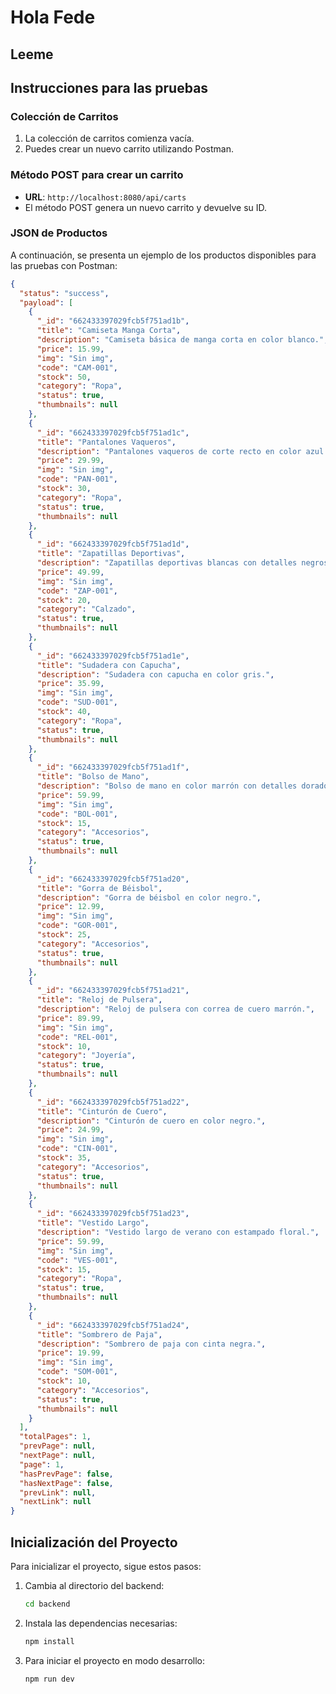 # Hola Fede

## Leeme

## Instrucciones para las pruebas

### Colección de Carritos

1. La colección de carritos comienza vacía.
2. Puedes crear un nuevo carrito utilizando Postman.

### Método POST para crear un carrito

- **URL**: `http://localhost:8080/api/carts`
- El método POST genera un nuevo carrito y devuelve su ID.

### JSON de Productos

A continuación, se presenta un ejemplo de los productos disponibles para las pruebas con Postman:

```json
{
  "status": "success",
  "payload": [
    {
      "_id": "662433397029fcb5f751ad1b",
      "title": "Camiseta Manga Corta",
      "description": "Camiseta básica de manga corta en color blanco.",
      "price": 15.99,
      "img": "Sin img",
      "code": "CAM-001",
      "stock": 50,
      "category": "Ropa",
      "status": true,
      "thumbnails": null
    },
    {
      "_id": "662433397029fcb5f751ad1c",
      "title": "Pantalones Vaqueros",
      "description": "Pantalones vaqueros de corte recto en color azul oscuro.",
      "price": 29.99,
      "img": "Sin img",
      "code": "PAN-001",
      "stock": 30,
      "category": "Ropa",
      "status": true,
      "thumbnails": null
    },
    {
      "_id": "662433397029fcb5f751ad1d",
      "title": "Zapatillas Deportivas",
      "description": "Zapatillas deportivas blancas con detalles negros.",
      "price": 49.99,
      "img": "Sin img",
      "code": "ZAP-001",
      "stock": 20,
      "category": "Calzado",
      "status": true,
      "thumbnails": null
    },
    {
      "_id": "662433397029fcb5f751ad1e",
      "title": "Sudadera con Capucha",
      "description": "Sudadera con capucha en color gris.",
      "price": 35.99,
      "img": "Sin img",
      "code": "SUD-001",
      "stock": 40,
      "category": "Ropa",
      "status": true,
      "thumbnails": null
    },
    {
      "_id": "662433397029fcb5f751ad1f",
      "title": "Bolso de Mano",
      "description": "Bolso de mano en color marrón con detalles dorados.",
      "price": 59.99,
      "img": "Sin img",
      "code": "BOL-001",
      "stock": 15,
      "category": "Accesorios",
      "status": true,
      "thumbnails": null
    },
    {
      "_id": "662433397029fcb5f751ad20",
      "title": "Gorra de Béisbol",
      "description": "Gorra de béisbol en color negro.",
      "price": 12.99,
      "img": "Sin img",
      "code": "GOR-001",
      "stock": 25,
      "category": "Accesorios",
      "status": true,
      "thumbnails": null
    },
    {
      "_id": "662433397029fcb5f751ad21",
      "title": "Reloj de Pulsera",
      "description": "Reloj de pulsera con correa de cuero marrón.",
      "price": 89.99,
      "img": "Sin img",
      "code": "REL-001",
      "stock": 10,
      "category": "Joyería",
      "status": true,
      "thumbnails": null
    },
    {
      "_id": "662433397029fcb5f751ad22",
      "title": "Cinturón de Cuero",
      "description": "Cinturón de cuero en color negro.",
      "price": 24.99,
      "img": "Sin img",
      "code": "CIN-001",
      "stock": 35,
      "category": "Accesorios",
      "status": true,
      "thumbnails": null
    },
    {
      "_id": "662433397029fcb5f751ad23",
      "title": "Vestido Largo",
      "description": "Vestido largo de verano con estampado floral.",
      "price": 59.99,
      "img": "Sin img",
      "code": "VES-001",
      "stock": 15,
      "category": "Ropa",
      "status": true,
      "thumbnails": null
    },
    {
      "_id": "662433397029fcb5f751ad24",
      "title": "Sombrero de Paja",
      "description": "Sombrero de paja con cinta negra.",
      "price": 19.99,
      "img": "Sin img",
      "code": "SOM-001",
      "stock": 10,
      "category": "Accesorios",
      "status": true,
      "thumbnails": null
    }
  ],
  "totalPages": 1,
  "prevPage": null,
  "nextPage": null,
  "page": 1,
  "hasPrevPage": false,
  "hasNextPage": false,
  "prevLink": null,
  "nextLink": null
}
```

## Inicialización del Proyecto

Para inicializar el proyecto, sigue estos pasos:

1. Cambia al directorio del backend:

    ```bash
    cd backend
    ```
2. Instala las dependencias necesarias:

    ```bash
    npm install
    ```

3. Para iniciar el proyecto en modo desarrollo:

    ```bash
    npm run dev
    ```

